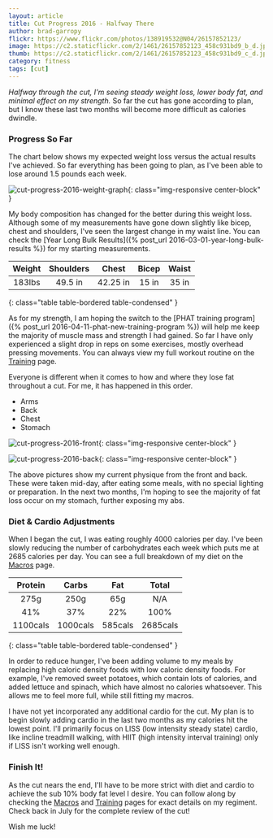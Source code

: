 ```yaml
---
layout: article
title: Cut Progress 2016 - Halfway There
author: brad-garropy
flickr: https://www.flickr.com/photos/138919532@N04/26157852123/
image: https://c2.staticflickr.com/2/1461/26157852123_458c931bd9_b_d.jpg
thumb: https://c2.staticflickr.com/2/1461/26157852123_458c931bd9_c_d.jpg
category: fitness
tags: [cut]
---
```


*Halfway through the cut, I'm seeing steady weight loss, lower body fat, and minimal effect on my strength.* So far the cut has gone according to plan, but I know these last two months will become more difficult as calories dwindle.

### Progress So Far

The chart below shows my expected weight loss versus the actual results I've achieved. So far everything has been going to plan, as I've been able to lose around 1.5 pounds each week.

![cut-progress-2016-weight-graph](https://c2.staticflickr.com/2/1697/26733848006_a3c7f00fb6_b_d.jpg){: class="img-responsive center-block" }

My body composition has changed for the better during this weight loss. Although some of my measurements have gone down slightly like bicep, chest and shoulders, I've seen the largest change in my waist line. You can check the [Year Long Bulk Results]({% post_url 2016-03-01-year-long-bulk-results %}) for my starting measurements.

| Weight  | Shoulders | Chest    | Bicep | Waist |
|:-------:|:---------:|:--------:|:-----:|:-----:|
| 183lbs  | 49.5 in   | 42.25 in | 15 in | 35 in |
{: class="table table-bordered table-condensed" }

As for my strength, I am hoping the switch to the [PHAT training program]({% post_url 2016-04-11-phat-new-training-program %}) will help me keep the majority of muscle mass and strength I had gained. So far I have only experienced a slight drop in reps on some exercises, mostly overhead pressing movements. You can always view my full workout routine on the [Training](/training) page.

Everyone is different when it comes to how and where they lose fat throughout a cut. For me, it has happened in this order.

* Arms
* Back
* Chest
* Stomach

![cut-progress-2016-front](https://c2.staticflickr.com/2/1451/26488037910_4d5934f92d_c_d.jpg){: class="img-responsive center-block" }

![cut-progress-2016-back](https://c2.staticflickr.com/2/1605/26735628536_a3d5a913d5_c_d.jpg){: class="img-responsive center-block" }

The above pictures show my current physique from the front and back. These were taken mid-day, after eating some meals, with no special lighting or preparation. In the next two months, I'm hoping to see the majority of fat loss occur on my stomach, further exposing my abs.

### Diet & Cardio Adjustments

When I began the cut, I was eating roughly 4000 calories per day. I've been slowly reducing the number of carbohydrates each week which puts me at 2685 calories per day. You can see a full breakdown of my diet on the [Macros](/macros) page.

| Protein  | Carbs    | Fat     | Total    |
|:--------:|:--------:|:-------:|:--------:|
| 275g     | 250g     | 65g     | N/A      |
| 41%      | 37%      | 22%     | 100%     |
| 1100cals | 1000cals | 585cals | 2685cals |
{: class="table table-bordered table-condensed" }

In order to reduce hunger, I've been adding volume to my meals by replacing high caloric density foods with low caloric density foods. For example, I've removed sweet potatoes, which contain lots of calories, and added lettuce and spinach, which have almost no calories whatsoever. This allows me to feel more full, while still fitting my macros.

I have not yet incorporated any additional cardio for the cut. My plan is to begin slowly adding cardio in the last two months as my calories hit the lowest point. I'll primarily focus on LISS (low intensity steady state) cardio, like incline treadmill walking, with HIIT (high intensity interval training) only if LISS isn't working well enough.

### Finish It!

As the cut nears the end, I'll have to be more strict with diet and cardio to achieve the sub 10% body fat level I desire. You can follow along by checking the [Macros](/macros) and [Training](/training) pages for exact details on my regiment. Check back in July for the complete review of the cut!

Wish me luck!
